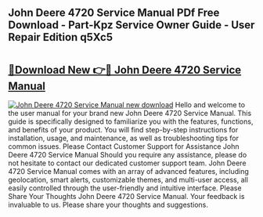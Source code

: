 ## John Deere 4720 Service Manual PDf Free Download - Part-Kpz Service Owner Guide - User Repair Edition q5Xc5

# <h2><a href="http://bc82997.oget.top/?id=John+Deere+4720+Service+Manual">🔗Download New 👉🔴 John Deere 4720 Service Manual</a></h2>

[![John Deere 4720 Service Manual new download](https://i.imgur.com/5g1atiW.png)](http://bc82997.oget.top/?id=John+Deere+4720+Service+Manual)
Hello and welcome to the user manual for your brand new John Deere 4720 Service Manual. This guide is specifically designed to familiarize you with the features, functions, and benefits of your product. You will find step-by-step instructions for installation, usage, and maintenance, as well as troubleshooting tips for common issues. Please Contact Customer Support for Assistance John Deere 4720 Service Manual Should you require any assistance, please do not hesitate to contact our dedicated customer support team. John Deere 4720 Service Manual comes with an array of advanced features, including geolocation, smart alerts, customizable themes, and multi-user access, all easily controlled through the user-friendly and intuitive interface. Please Share Your Thoughts John Deere 4720 Service Manual. Your feedback is invaluable to us. Please share your thoughts and suggestions.
